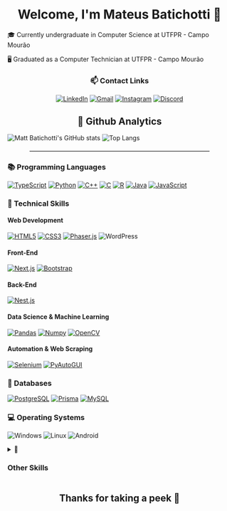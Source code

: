 <div align='center'> <h1> Welcome, I'm Mateus Batichotti 🫡 </h1> </div>

🎓 Currently undergraduate in Computer Science at UTFPR - Campo Mourão

🖥️ Graduated as a Computer Technician at UTFPR - Campo Mourão

<div align="center">

### 📫 Contact Links

[![LinkedIn](https://img.shields.io/badge/LinkedIn-0077B5?style=for-the-badge&logo=linkedin&logoColor=white)](https://www.linkedin.com/in/mateus-batichotti/)
[![Gmail](https://img.shields.io/badge/Gmail-EA4335.svg?style=for-the-badge&logo=Gmail&logoColor=white)](https://mailto:matebatichotti@gmail.com)
[![Instagram](https://img.shields.io/badge/Instagram-E4405F?style=for-the-badge&logo=instagram&logoColor=white)](https://www.instagram.com/mateus_cohuzer/)
[![Discord](https://img.shields.io/badge/Discord-%235865F2.svg?style=for-the-badge&logo=discord&logoColor=white)](https://discord.com/invite/Kj5y5TQ3EQ)

</div>

<h2 align="center" style="margin-bottom: 1rem"> 🧭 Github Analytics</h2>

![Matt Batichotti's GitHub stats](https://github-readme-stats.vercel.app/api?username=batichotti&include_all_commits=true&show_icons=true&number_format=short&theme=github_dark_dimmed)
![Top Langs](https://github-readme-stats.vercel.app/api/top-langs/?username=batichotti&langs_count=8&layout=compact&theme=github_dark_dimmed)

<hr style="border: 0.5px solid #ddd; width: 80%; margin: 20px auto;" />

### 📚 Programming Languages
[![TypeScript](https://img.shields.io/badge/TypeScript-007ACC?style=for-the-badge&logo=typescript&logoColor=white)](https://github.com/batichotti/Sins-Of-Macunaima)
[![Python](https://img.shields.io/badge/Python-3776AB?style=for-the-badge&logo=python&logoColor=white)](https://github.com/batichotti/Zephyrus-Discord-Bot)
[![C++](https://img.shields.io/badge/C++-00599C?style=for-the-badge&logo=c%2B%2B&logoColor=white)](https://github.com/batichotti/Calculadora-POO-APS)
[![C](https://img.shields.io/badge/C-2C5E8B?style=for-the-badge&logo=c&logoColor=white)](https://github.com/batichotti/Algoritmos-C)
[![R](https://img.shields.io/badge/R-276DC3?style=for-the-badge&logo=r&logoColor=white)](https://github.com/batichotti/Titan-Files-Research)
[![Java](https://img.shields.io/badge/Java-F46D01.svg?style=for-the-badge&logo=CoffeeScript&logoColor=white)](https://github.com/batichotti/Mugen-Project-2)
[![JavaScript](https://img.shields.io/badge/JavaScript-F7DF1E.svg?style=for-the-badge&logo=JavaScript&logoColor=black)](https://github.com/batichotti/One-Piece-Game)

### 🧠 Technical Skills

#### Web Development
[![HTML5](https://img.shields.io/badge/HTML5-E34F26?style=for-the-badge&logo=html5&logoColor=white)](https://github.com/batichotti/Clube-Do-Filme)
[![CSS3](https://img.shields.io/badge/CSS3-1572B6?style=for-the-badge&logo=css3&logoColor=white)](https://github.com/batichotti/Clube-Do-Filme)
[![Phaser.js](https://img.shields.io/badge/Phaser.js-2E9AFE?style=for-the-badge&logo=phaser&logoColor=white)](https://github.com/batichotti/Sins-Of-Macunaima)
![WordPress](https://img.shields.io/badge/WordPress-21759B.svg?style=for-the-badge&logo=WordPress&logoColor=white)

#### Front-End
[![Next.js](https://img.shields.io/badge/Next.js-000000?style=for-the-badge&logo=nextdotjs&logoColor=white)](https://github.com/batichotti/Sins-Of-Macunaima)
[![Bootstrap](https://img.shields.io/badge/bootstrap-%238511FA.svg?style=for-the-badge&logo=bootstrap&logoColor=white)](https://github.com/batichotti/Clube-Do-Filme)

#### Back-End
[![Nest.js](https://img.shields.io/badge/NestJS-E0234E.svg?style=for-the-badge&logo=NestJS&logoColor=white)](https://github.com/batichotti/Sins-Of-Macunaima)

#### Data Science & Machine Learning
[![Pandas](https://img.shields.io/badge/Pandas-43df3a?style=for-the-badge&logo=pandas&logoColor=white)](https://github.com/batichotti/Titan-Files-Research)
[![Numpy](https://img.shields.io/badge/Numpy-777BB4?style=for-the-badge&logo=numpy&logoColor=white)](https://github.com/batichotti/Titan-Files-Research)
[![OpenCV](https://img.shields.io/badge/opencv-%23white.svg?style=for-the-badge&logo=opencv&logoColor=white)](https://github.com/batichotti/JFaceRecognizer)

#### Automation & Web Scraping
[![Selenium](https://img.shields.io/badge/Selenium-43702A.svg?style=for-the-badge&logo=Selenium&logoColor=white)](https://github.com/batichotti/Python-Selenium-Whatsapp-Bot)
[![PyAutoGUI](https://img.shields.io/badge/PyAutoGUI-777BB4.svg?style=for-the-badge&logo=visual-studio-code&logoColor=white)](https://github.com/batichotti/SmartAlbum-Bot-Python)


### 💾 Databases
[![PostgreSQL](https://img.shields.io/badge/PostgreSQL-eeeeee?style=for-the-badge&logo=postgresql)](https://github.com/batichotti/Sins-Of-Macunaima)
[![Prisma](https://img.shields.io/badge/Prisma-2D3748?style=for-the-badge&logo=prisma&logoColor=white)](https://github.com/batichotti/Sins-Of-Macunaima)
[![MySQL](https://img.shields.io/badge/MySQL-0110DD?style=for-the-badge&logo=mysql&logoColor=white)](https://github.com/batichotti/CRUD-Generator-SQL)

### 💻 Operating Systems
![Windows](https://img.shields.io/badge/Windows-0078D6?style=for-the-badge&logo=windows&logoColor=white)
![Linux](https://img.shields.io/badge/Linux-FFFFFF?style=for-the-badge&logo=linux&logoColor=black)
![Android](https://img.shields.io/badge/Android-34A853.svg?style=for-the-badge&logo=Android&logoColor=white)


<details>
<summary>
🧷 <h3>Other Skills</h3>
</summary>

![Adobe Photoshop](https://img.shields.io/badge/Adobe%20Photoshop-31A8FF.svg?style=for-the-badge&logo=Adobe-Photoshop&logoColor=white)  
![ANSYS](https://img.shields.io/badge/Ansys-FFB71B.svg?style=for-the-badge&logo=Ansys&logoColor=black)  
![Audacity](https://img.shields.io/badge/Audacity-0000CC.svg?style=for-the-badge&logo=Audacity&logoColor=white)  
![Canva](https://img.shields.io/badge/Canva-00C4CC.svg?style=for-the-badge&logo=Canva&logoColor=white)  
![DaVinci Resolve](https://img.shields.io/badge/DaVinci%20Resolve-233A51.svg?style=for-the-badge&logo=DaVinci-Resolve&logoColor=white)  
![Figma](https://img.shields.io/badge/Figma-F24E1E.svg?style=for-the-badge&logo=Figma&logoColor=white)  
![GIMP](https://img.shields.io/badge/GIMP-5C5543.svg?style=for-the-badge&logo=GIMP&logoColor=white)  
![Krita](https://img.shields.io/badge/Krita-3BABFF.svg?style=for-the-badge&logo=Krita&logoColor=white)  
![Vegas](https://img.shields.io/badge/VEGAS-1A1A1A.svg?style=for-the-badge&logo=VEGAS&logoColor=white)

</details>

<div align='center'>
<h2>Thanks for taking a peek 🤩</h2>
</div>
